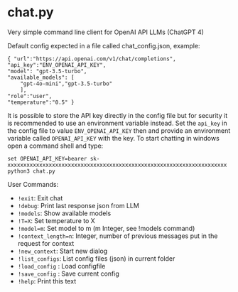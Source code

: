 # chat.py
Very simple command line client for OpenAI API LLMs (ChatGPT 4)

Default config expected in a file called chat_config.json, example:
```
{ "url":"https://api.openai.com/v1/chat/completions",
"api_key":"ENV_OPENAI_API_KEY",
"model": "gpt-3.5-turbo",
"available_models": [
    "gpt-4o-mini","gpt-3.5-turbo"
    ],
"role":"user",
"temperature":"0.5" }
```
It is possible to store the API key directly in the config file but for security it is recommended to use an environment variable instead.
Set the `api_key` in the config file to value `ENV_OPENAI_API_KEY` then and provide an environment variable called `OPENAI_API_KEY` with the key.
To start chatting  in windows open a command shell and type:
```
set OPENAI_API_KEY=bearer sk-xxxxxxxxxxxxxxxxxxxxxxxxxxxxxxxxxxxxxxxxxxxxxxxxxxxxxxxxxxxxxxxxxxxxx
python3 chat.py
```


User Commands:
 - `!exit`:   Exit chat
 - `!debug`:   Print last response json from LLM
 - `!models`:  Show available models
 - `!T=X`:       Set temperature to X
 - `!model=m`:   Set model to m (m Integer, see !models command)
 - `!context_length=n`: Integer, number of previous messages put in the request for context
 - `!new_context`: Start new dialog
 - `!list_configs`: List config files (json) in current folder
 - `!load_config` <filename>:    Load configfile
 - `!save_config` <filename>:    Save current config 
 - `!help`:      Print this text

